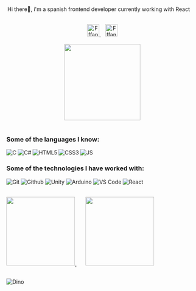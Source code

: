 <p align="center"> Hi there👋, i'm a spanish frontend developer currently working with React <img height="15" width="15" src="https://cdn.simpleicons.org/react" /></p>
</br>
<div align="center">
  <a href="https://twitter.com/Fffantasiax">
    <img alt="Fffantasia's Twitter" width="32px" src="https://cdn.simpleicons.org/twitter" />
  </a>
  &nbsp&nbsp
  <a href="https://github.com/Fffantasia">
    <img alt="Fffantasia's Github" width="32px" src="https://cdn.simpleicons.org/github/black/white" />
  </a>
</div>
</br>
<div align="center">
  <img src="https://raw.github.com/Fffantasia/Fffantasia/main/monokuma dance.gif" width="200"/>
</div>
</br>

### Some of the languages I know:</br>
![C](https://img.shields.io/badge/-C-000000?style=for-the-badge&logo=C)
![C#](https://img.shields.io/badge/C%23-000000?style=for-the-badge&logo=c-sharp&logoColor=239120)
![HTML5](https://img.shields.io/badge/HTML5-000000?style=for-the-badge&logo=html5&logoColor=E34F26)
![CSS3](https://img.shields.io/badge/CSS3-000000?style=for-the-badge&logo=css3&logoColor=1572B6)
![JS](https://img.shields.io/badge/JavaScript-000000?style=for-the-badge&logo=javascript&logoColor=F7DF1E)
</br>

### Some of the technologies I have worked with:</br>
![Git](http://img.shields.io/badge/-Git-000000?style=for-the-badge&logo=Git)
![Github](http://img.shields.io/badge/-Github-000000?style=for-the-badge&logo=Github&logoColor=green)
![Unity](https://img.shields.io/badge/Unity-000000?style=for-the-badge&logo=unity&logoColor=white)
![Arduino](https://img.shields.io/badge/Arduino-000000?style=for-the-badge&logo=Arduino&logoColor=00979D)
![VS Code](http://img.shields.io/badge/-VS%20Code-000000?style=for-the-badge&logo=Visual-studio-code&logoColor=blue)
![React](https://img.shields.io/badge/React-000000?style=for-the-badge&logo=react&logoColor=61DAFB)

</br>
<div>
  <a href="https://github.com/Fffantasia">
    <img height="180em" src="https://github-readme-stats.vercel.app/api?username=Fffantasia&show_icons=true&title_color=8E2DE2&text_color=fff&icon_color=8E2DE2&bg_color=151515&layout=compact" />
  </a>
  &nbsp&nbsp&nbsp&nbsp&nbsp
  <a href="https://github.com/Fffantasia">
    <img height="180em" src="https://github-readme-stats.vercel.app/api/top-langs/?username=Fffantasia&show_icons=true&title_color=8E2DE2&text_color=fff&icon_color=8E2DE2&bg_color=151515&layout=compact" />
  </a>
</div>
</br>

![Dino](https://raw.github.com/Fffantasia/Fffantasia/main/dino.gif)
